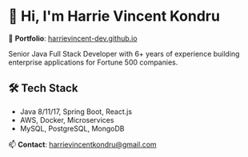 # 👋 Hi, I'm Harrie Vincent Kondru

🔗 **Portfolio**: [harrievincent-dev.github.io](https://harrievincent-dev.github.io)

Senior Java Full Stack Developer with 6+ years of experience building enterprise applications for Fortune 500 companies.

## 🛠️ Tech Stack
- Java 8/11/17, Spring Boot, React.js
- AWS, Docker, Microservices
- MySQL, PostgreSQL, MongoDB

📫 **Contact**: harrievincentkondru@gmail.com


 














